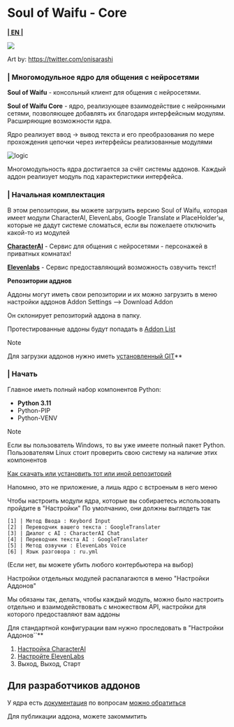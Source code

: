 # Soul of Waifu - Core
[**| EN |**](README_EN.MD)

<img src="docs/cont/preview.jpg" href="https://twitter.com/onisarashi"></img>

Art by: https://twitter.com/onisarashi

### |  Многомодульное ядро для общения с нейросетями

**Soul of Waifu** - консольный клиент для общения с нейросетями.

**Soul of Waifu Core** - ядро, реализующее взаимодействие с нейронными сетями, позволяющее добавлять их благодаря интерфейсным модулям. Расширяющие возможности ядра.


Ядро реализует ввод -> вывод текста и его преобразования по мере прохождения цепочки через интерфейсы реализованные модулями

![logic](docs/cont/dialog_entity.png)

Многомодульность ядра достигается за счёт системы аддонов. 
Каждый аддон реализует модуль под характеристики интерфейса.

### |  Начальная комплектация 

В этом репозитории, вы можете загрузить версию Soul of Waifu, которая имеет модули CharacterAI, ElevenLabs, Google Translate и PlaceHolder'ы, которые не дадут системе сломаться, если вы пожелаете отключить какой-то из модулей

[**CharacterAI**](https://beta.character.ai/) - Сервис для общения с нейросетями - персонажей в приватных комнатах!

[**Elevenlabs**](https://elevenlabs.io/) -   Сервис предоставляющий возможность озвучить текст! 

**Репозитории адднов**

Аддоны могут иметь свои репозитории и их можно загрузить в меню настройки аддонов Addon Settings --> Download Addon

Он склонирует репозиторий аддона в папку. 

Протестированные аддоны будут попадать в [Addon List](ADDON_LIST.MD)

> [!NOTE]
> Для загрузки аддонов нужно иметь [установленный GIT](https://git-scm.com/downloads)** 

### | Начать


Главное иметь полный набор компонентов Python:
- **Python 3.11** 
- Python-PIP
- Python-VENV

> [!NOTE]
> Если вы пользователь Windows, то вы уже имеете полный пакет Python. 
> Пользователям Linux стоит проверить свою систему на наличие этих компонентов

[Как скачать или установить тот или иной репозиторий](https://docs.github.com/en/repositories/working-with-files/using-files/downloading-source-code-archives)

Напомню, это не приложение, а лишь ядро с встроеным в него меню

Чтобы настроить модули ядра, которые вы собираетесь использовать пройдите в "Настройки" 
По умолчанию, они должны выглядеть так 

```
[1] | Метод Ввода : Keybord Input
[2] | Переводчик вашего текста : GoogleTranslater
[3] | Диалог с AI : CharacterAI Chat
[4] | Переводчик текста AI : GoogleTranslater
[5] | Метод озвучки : ElevenLabs Voice
[6] | Язык разговора : ru.yml
```
(Если нет, вы можете убить любого контербьютера на выбор)

Настройки отдельных модулей распалагаются в меню "Настройки Аддонов"

Мы обязаны так, делать, чтобы каждый модуль, можно было настроить отдельно и взаимодействовать с множеством API, настройки для которого предоставляют вам аддоны

Для стандартной конфигурации вам нужно проследовать в "Настройки Аддонов``**

1. [Настройка CharacterAI](addons/CharacterAI/README_RU.MD)
2. [Настройте ElevenLabs](addons/ElevenLabs/README_RU.MD)
3. Выход, Выход, Старт

## Для разработчиков аддонов

У ядра есть [документация](docs/ru/1.Components.MD) по вопросам [можно обратиться](https://gulysh.art)

Для публикации аддона, можете закоммитить  